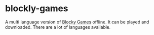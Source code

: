 # blockly-games

A multi language version of [Blocky Games](https://blockly-games.appspot.com/) offline. It can be played and downloaded. There are a lot of languages available.
